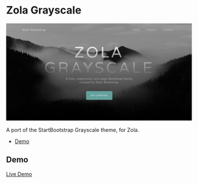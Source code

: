 # Zola Grayscale

![screenshot](screenshot.png)

A port of the StartBootstrap Grayscale theme, for Zola.

<!-- toc -->

- [Demo](#demo)

<!-- tocstop -->

## Demo

[Live Demo](https://mattimustang.github.io/zola-grayscale/)

